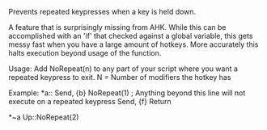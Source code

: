 Prevents repeated keypresses when a key is held down.

A feature that is surprisingly missing from AHK. While this can be accomplished with an 'if' that checked against a global variable, this gets messy
fast when you have a large amount of hotkeys. More accurately this halts execution beyond usage of the function.

Usage:
Add NoRepeat(n) to any part of your script where you want a repeated keypress to exit. N = Number of modifiers the hotkey has


Example:
*a::
Send, {b}
NoRepeat(1)      ; Anything beyond this line will not execute on a repeated keypress
Send, {f}
Return

*~a Up::NoRepeat(2)
